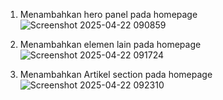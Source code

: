 1. Menambahkan hero panel pada homepage
   ![Screenshot 2025-04-22 090859](https://github.com/user-attachments/assets/c68fb9cf-c4f2-43b2-969b-6e646b9c09e4)

2. Menambahkan elemen lain pada homepage
   ![Screenshot 2025-04-22 091724](https://github.com/user-attachments/assets/edbfbe60-bfd7-4d9b-beac-e3e1e485d6b2)

3. Menambahkan Artikel section pada homepage
   ![Screenshot 2025-04-22 092310](https://github.com/user-attachments/assets/e1e3fe3b-dbb7-41af-a10b-0f0a06534a49)

